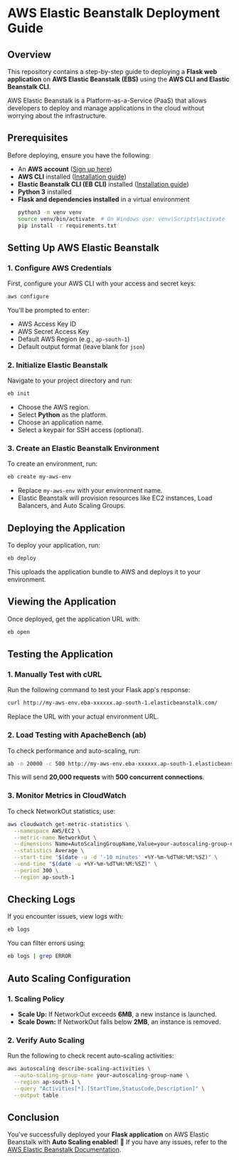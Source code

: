 # AWS Elastic Beanstalk Deployment Guide

## Overview
This repository contains a step-by-step guide to deploying a **Flask web application** on **AWS Elastic Beanstalk (EBS)** using the **AWS CLI and Elastic Beanstalk CLI**.

AWS Elastic Beanstalk is a Platform-as-a-Service (PaaS) that allows developers to deploy and manage applications in the cloud without worrying about the infrastructure.

## Prerequisites
Before deploying, ensure you have the following:

- An **AWS account** ([Sign up here](https://aws.amazon.com/))
- **AWS CLI** installed ([Installation guide](https://docs.aws.amazon.com/cli/latest/userguide/install-cliv2.html))
- **Elastic Beanstalk CLI (EB CLI)** installed ([Installation guide](https://docs.aws.amazon.com/elasticbeanstalk/latest/dg/eb-cli3-install.html))
- **Python 3** installed
- **Flask and dependencies installed** in a virtual environment
  ```bash
  python3 -m venv venv
  source venv/bin/activate  # On Windows use: venv\Scripts\activate
  pip install -r requirements.txt
  ```

## Setting Up AWS Elastic Beanstalk

### 1. Configure AWS Credentials
First, configure your AWS CLI with your access and secret keys:
```bash
aws configure
```
You'll be prompted to enter:
- AWS Access Key ID
- AWS Secret Access Key
- Default AWS Region (e.g., `ap-south-1`)
- Default output format (leave blank for `json`)

### 2. Initialize Elastic Beanstalk
Navigate to your project directory and run:
```bash
eb init
```
- Choose the AWS region.
- Select **Python** as the platform.
- Choose an application name.
- Select a keypair for SSH access (optional).

### 3. Create an Elastic Beanstalk Environment
To create an environment, run:
```bash
eb create my-aws-env
```
- Replace `my-aws-env` with your environment name.
- Elastic Beanstalk will provision resources like EC2 instances, Load Balancers, and Auto Scaling Groups.

## Deploying the Application
To deploy your application, run:
```bash
eb deploy
```
This uploads the application bundle to AWS and deploys it to your environment.

## Viewing the Application
Once deployed, get the application URL with:
```bash
eb open
```

## Testing the Application
### 1. Manually Test with cURL
Run the following command to test your Flask app's response:
```bash
curl http://my-aws-env.eba-xxxxxx.ap-south-1.elasticbeanstalk.com/
```
Replace the URL with your actual environment URL.

### 2. Load Testing with ApacheBench (ab)
To check performance and auto-scaling, run:
```bash
ab -n 20000 -c 500 http://my-aws-env.eba-xxxxxx.ap-south-1.elasticbeanstalk.com/
```
This will send **20,000 requests** with **500 concurrent connections**.

### 3. Monitor Metrics in CloudWatch
To check NetworkOut statistics, use:
```bash
aws cloudwatch get-metric-statistics \
  --namespace AWS/EC2 \
  --metric-name NetworkOut \
  --dimensions Name=AutoScalingGroupName,Value=your-autoscaling-group-name \
  --statistics Average \
  --start-time "$(date -u -d '-10 minutes' +%Y-%m-%dT%H:%M:%SZ)" \
  --end-time "$(date -u +%Y-%m-%dT%H:%M:%SZ)" \
  --period 300 \
  --region ap-south-1
```

## Checking Logs
If you encounter issues, view logs with:
```bash
eb logs
```
You can filter errors using:
```bash
eb logs | grep ERROR
```

## Auto Scaling Configuration
### 1. Scaling Policy
- **Scale Up:** If NetworkOut exceeds **6MB**, a new instance is launched.
- **Scale Down:** If NetworkOut falls below **2MB**, an instance is removed.

### 2. Verify Auto Scaling
Run the following to check recent auto-scaling activities:
```bash
aws autoscaling describe-scaling-activities \
  --auto-scaling-group-name your-autoscaling-group-name \
  --region ap-south-1 \
  --query "Activities[*].[StartTime,StatusCode,Description]" \
  --output table
```

## Conclusion
You've successfully deployed your **Flask application** on AWS Elastic Beanstalk with **Auto Scaling enabled**! 🚀 If you have any issues, refer to the [AWS Elastic Beanstalk Documentation](https://docs.aws.amazon.com/elasticbeanstalk/latest/dg/Welcome.html).
